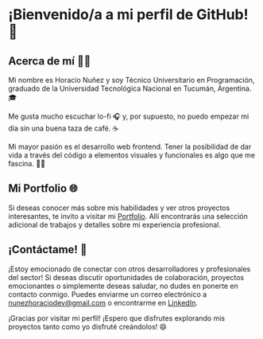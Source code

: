 # ¡Bienvenido/a a mi perfil de GitHub! 👋

## Acerca de mí 🙋‍♂️

Mi nombre es Horacio Nuñez y soy Técnico Universitario en Programación, graduado de la Universidad Tecnológica Nacional en Tucumán, Argentina. 🎓

Me gusta mucho escuchar lo-fi 🎧 y, por supuesto, no puedo empezar mi día sin una buena taza de café. ☕

Mi mayor pasión es el desarrollo web frontend. Tener la posibilidad de dar vida a través del código a elementos visuales y funcionales es algo que me fascina. 👨‍💻

## Mi Portfolio 🌐

Si deseas conocer más sobre mis habilidades y ver otros proyectos interesantes, te invito a visitar mi [Portfolio](https://nunezhoracio.github.io/portfolio/). Allí encontrarás una selección adicional de trabajos y detalles sobre mi experiencia profesional.

## ¡Contáctame! 📩

¡Estoy emocionado de conectar con otros desarrolladores y profesionales del sector! Si deseas discutir oportunidades de colaboración, proyectos emocionantes o simplemente deseas saludar, no dudes en ponerte en contacto conmigo. Puedes enviarme un correo electrónico a [nunezhoraciodev@gmail.com](nunezhoraciodev@gmail.com) o encontrarme en [LinkedIn](https://www.linkedin.com/in/horaciorodolfonunez/).

¡Gracias por visitar mi perfil! ¡Espero que disfrutes explorando mis proyectos tanto como yo disfruté creándolos! 😄

